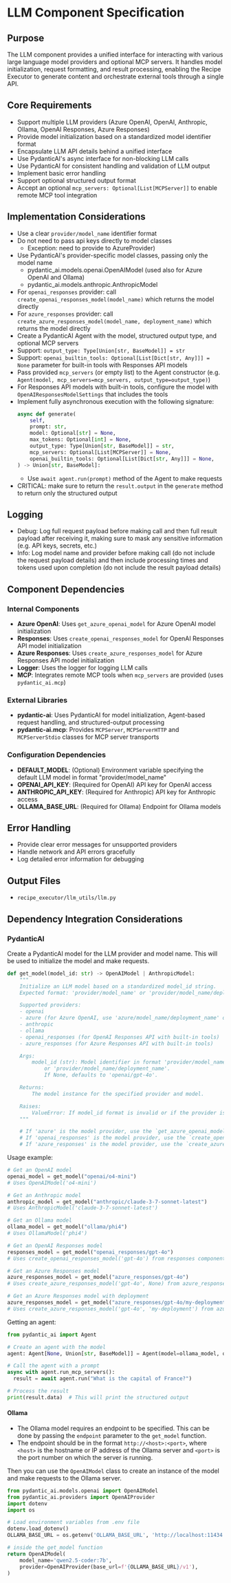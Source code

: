 # LLM Component Specification

## Purpose

The LLM component provides a unified interface for interacting with various large language model providers and optional MCP servers. It handles model initialization, request formatting, and result processing, enabling the Recipe Executor to generate content and orchestrate external tools through a single API.

## Core Requirements

- Support multiple LLM providers (Azure OpenAI, OpenAI, Anthropic, Ollama, OpenAI Responses, Azure Responses)
- Provide model initialization based on a standardized model identifier format
- Encapsulate LLM API details behind a unified interface
- Use PydanticAI's async interface for non-blocking LLM calls
- Use PydanticAI for consistent handling and validation of LLM output
- Implement basic error handling
- Support optional structured output format
- Accept an optional `mcp_servers: Optional[List[MCPServer]]` to enable remote MCP tool integration

## Implementation Considerations

- Use a clear `provider/model_name` identifier format
- Do not need to pass api keys directly to model classes
  - Exception: need to provide to AzureProvider)
- Use PydanticAI's provider-specific model classes, passing only the model name
  - pydantic_ai.models.openai.OpenAIModel (used also for Azure OpenAI and Ollama)
  - pydantic_ai.models.anthropic.AnthropicModel
- For `openai_responses` provider: call `create_openai_responses_model(model_name)` which returns the model directly
- For `azure_responses` provider: call `create_azure_responses_model(model_name, deployment_name)` which returns the model directly
- Create a PydanticAI Agent with the model, structured output type, and optional MCP servers
- Support: `output_type: Type[Union[str, BaseModel]] = str`
- Support: `openai_builtin_tools: Optional[List[Dict[str, Any]]] = None` parameter for built-in tools with Responses API models
- Pass provided `mcp_servers` (or empty list) to the Agent constructor (e.g. `Agent(model, mcp_servers=mcp_servers, output_type=output_type)`)
- For Responses API models with built-in tools, configure the model with `OpenAIResponsesModelSettings` that includes the tools
- Implement fully asynchronous execution with the following signature:
  ```python
  async def generate(
      self,
      prompt: str,
      model: Optional[str] = None,
      max_tokens: Optional[int] = None,
      output_type: Type[Union[str, BaseModel]] = str,
      mcp_servers: Optional[List[MCPServer]] = None,
      openai_builtin_tools: Optional[List[Dict[str, Any]]] = None,
  ) -> Union[str, BaseModel]:
  ```
  - Use `await agent.run(prompt)` method of the Agent to make requests
- CRITICAL: make sure to return the `result.output` in the `generate` method to return only the structured output

## Logging

- Debug: Log full request payload before making call and then full result payload after receiving it, making sure to mask any sensitive information (e.g. API keys, secrets, etc.)
- Info: Log model name and provider before making call (do not include the request payload details) and then include processing times and tokens used upon completion (do not include the result payload details)

## Component Dependencies

### Internal Components

- **Azure OpenAI**: Uses `get_azure_openai_model` for Azure OpenAI model initialization
- **Responses**: Uses `create_openai_responses_model` for OpenAI Responses API model initialization
- **Azure Responses**: Uses `create_azure_responses_model` for Azure Responses API model initialization
- **Logger**: Uses the logger for logging LLM calls
- **MCP**: Integrates remote MCP tools when `mcp_servers` are provided (uses `pydantic_ai.mcp`)

### External Libraries

- **pydantic-ai**: Uses PydanticAI for model initialization, Agent-based request handling, and structured-output processing
- **pydantic-ai.mcp**: Provides `MCPServer`, `MCPServerHTTP` and `MCPServerStdio` classes for MCP server transports

### Configuration Dependencies

- **DEFAULT_MODEL**: (Optional) Environment variable specifying the default LLM model in format "provider/model_name"
- **OPENAI_API_KEY**: (Required for OpenAI) API key for OpenAI access
- **ANTHROPIC_API_KEY**: (Required for Anthropic) API key for Anthropic access
- **OLLAMA_BASE_URL**: (Required for Ollama) Endpoint for Ollama models

## Error Handling

- Provide clear error messages for unsupported providers
- Handle network and API errors gracefully
- Log detailed error information for debugging

## Output Files

- `recipe_executor/llm_utils/llm.py`

## Dependency Integration Considerations

### PydanticAI

Create a PydanticAI model for the LLM provider and model name. This will be used to initialize the model and make requests.

```python
def get_model(model_id: str) -> OpenAIModel | AnthropicModel:
    """
    Initialize an LLM model based on a standardized model_id string.
    Expected format: 'provider/model_name' or 'provider/model_name/deployment_name'.

    Supported providers:
    - openai
    - azure (for Azure OpenAI, use 'azure/model_name/deployment_name' or 'azure/model_name')
    - anthropic
    - ollama
    - openai_responses (for OpenAI Responses API with built-in tools)
    - azure_responses (for Azure Responses API with built-in tools)

    Args:
        model_id (str): Model identifier in format 'provider/model_name'
            or 'provider/model_name/deployment_name'.
            If None, defaults to 'openai/gpt-4o'.

    Returns:
        The model instance for the specified provider and model.

    Raises:
        ValueError: If model_id format is invalid or if the provider is unsupported.
    """

    # If 'azure' is the model provider, use the `get_azure_openai_model` function
    # If 'openai_responses' is the model provider, use the `create_openai_responses_model` function from responses component
    # If 'azure_responses' is the model provider, use the `create_azure_responses_model` function from azure_responses component
```

Usage example:

```python
# Get an OpenAI model
openai_model = get_model("openai/o4-mini")
# Uses OpenAIModel('o4-mini')

# Get an Anthropic model
anthropic_model = get_model("anthropic/claude-3-7-sonnet-latest")
# Uses AnthropicModel('claude-3-7-sonnet-latest')

# Get an Ollama model
ollama_model = get_model("ollama/phi4")
# Uses OllamaModel('phi4')

# Get an OpenAI Responses model
responses_model = get_model("openai_responses/gpt-4o")
# Uses create_openai_responses_model('gpt-4o') from responses component

# Get an Azure Responses model
azure_responses_model = get_model("azure_responses/gpt-4o")
# Uses create_azure_responses_model('gpt-4o', None) from azure_responses component

# Get an Azure Responses model with deployment
azure_responses_model = get_model("azure_responses/gpt-4o/my-deployment")
# Uses create_azure_responses_model('gpt-4o', 'my-deployment') from azure_responses component
```

Getting an agent:

```python
from pydantic_ai import Agent

# Create an agent with the model
agent: Agent[None, Union[str, BaseModel]] = Agent(model=ollama_model, output_type=str, mcp_servers=mcp_servers)

# Call the agent with a prompt
async with agent.run_mcp_servers():
  result = await agent.run("What is the capital of France?")

# Process the result
print(result.data)  # This will print the structured output
```

#### Ollama

- The Ollama model requires an endpoint to be specified. This can be done by passing the `endpoint` parameter to the `get_model` function.
- The endpoint should be in the format `http://<host>:<port>`, where `<host>` is the hostname or IP address of the Ollama server and `<port>` is the port number on which the server is running.

Then you can use the `OpenAIModel` class to create an instance of the model and make requests to the Ollama server.

```python
from pydantic_ai.models.openai import OpenAIModel
from pydantic_ai.providers import OpenAIProvider
import dotenv
import os

# Load environment variables from .env file
dotenv.load_dotenv()
OLLAMA_BASE_URL = os.getenv('OLLAMA_BASE_URL', 'http://localhost:11434')

# inside the get_model function
return OpenAIModel(
    model_name='qwen2.5-coder:7b',
    provider=OpenAIProvider(base_url=f'{OLLAMA_BASE_URL}/v1'),
)
```

